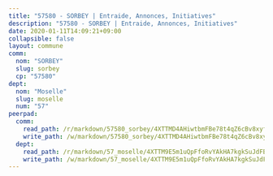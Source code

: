 ```yaml
---
title: "57580 - SORBEY | Entraide, Annonces, Initiatives"
description: "57580 - SORBEY | Entraide, Annonces, Initiatives"
date: 2020-01-11T14:09:21+09:00
collapsible: false
layout: commune
comm:
  nom: "SORBEY"
  slug: sorbey
  cp: "57580"
dept:
  nom: "Moselle"
  slug: moselle
  num: "57"
peerpad:
  comm:
    read_path: /r/markdown/57580_sorbey/4XTTMD4AHiwtbmFBe78t4qZ6cBv8xyfUcdc2kbuQd178VugxU
    write_path: /w/markdown/57580_sorbey/4XTTMD4AHiwtbmFBe78t4qZ6cBv8xyfUcdc2kbuQd178VugxU-K3TgUaLv5uG7hWPfwkFd185sfNMWNgdcTQJfPqmXoFCWVUv8nXzUcns5V3MajByssfkcP48SjJdu9peqPJzwTQDkLNYfjUiEgg2TJN6dZ5FzJVcX9uSUQyZyfrgGfuYPrRkqhkzx
  dept:
    read_path: /r/markdown/57_moselle/4XTTM9E5m1uQpFfoRvYAkHA7kgkSuJdFBSCmoLnZ6YvxmqAKj
    write_path: /w/markdown/57_moselle/4XTTM9E5m1uQpFfoRvYAkHA7kgkSuJdFBSCmoLnZ6YvxmqAKj-K3TgTxpsRhjGfb3pJqDaX4rYTLkyLoK3BLA4awBfhTSCoyNhResrhhmfsEF8aKnccedt5XoBzWeRYfKxQxNKv71ETcpGharLRE7rdgTKY3uSaW3Du2dz8v23YEY268mfYmweTFnR
---
```


